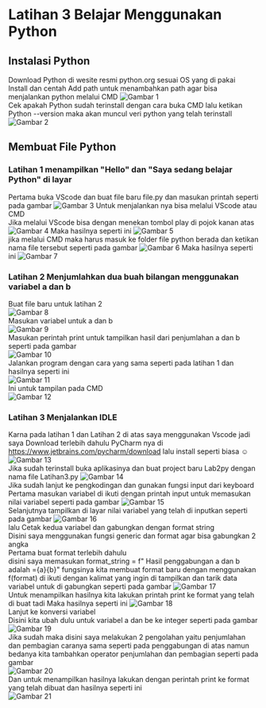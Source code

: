 # Latihan 3 Belajar Menggunakan Python

## Instalasi Python
Download Python di wesite resmi python.org sesuai OS yang di pakai <br />
Install dan centah Add path untuk menambahkan path agar bisa menjalankan python melalui CMD
![Gambar 1](screnshoot/ss1.png)<br />
Cek apakah Python sudah terinstall dengan cara buka CMD lalu ketikan Python --version maka akan muncul veri python yang telah terinstall
![Gambar 2](screnshoot/ss2.png)


## Membuat File Python
### Latihan 1 menampilkan "Hello" dan "Saya sedang belajar Python" di layar
Pertama buka VScode dan buat file baru file.py dan masukan printah seperti pada gambar
![Gambar 3](screnshoot/ss3.png)
Untuk menjalankan nya bisa melalui VScode atau CMD <br />
Jika melalui VScode bisa dengan menekan tombol play di pojok kanan atas
![Gambar 4](screnshoot/ss4.png)
Maka hasilnya seperti ini
![Gambar 5](screnshoot/ss5.png)<br />
jika melalui CMD maka harus masuk ke folder file python berada dan ketikan nama file tersebut seperti pada gambar
![Gambar 6](screnshoot/ss6.png)
Maka hasilnya seperti ini
![Gambar 7](screnshoot/ss7.png)
### Latihan 2 Menjumlahkan dua buah bilangan menggunakan variabel a dan b
Buat file baru untuk latihan 2 <br />
![Gambar 8](screnshoot/ss8.png) <br />
Masukan variabel untuk a dan b<br />
![Gambar 9](screnshoot/ss9.png)<br />
Masukan perintah print untuk tampilkan hasil dari penjumlahan a dan b seperti pada gambar <br />
![Gambar 10](screnshoot/ss10.png)<br />
Jalankan program dengan cara yang sama seperti pada latihan 1 dan hasilnya seperti ini<br />
![Gambar 11](screnshoot/ss11.png)<br />
Ini untuk tampilan pada CMD<br />
![Gambar 12](screnshoot/ss12.png)<br />
### Latihan 3 Menjalankan IDLE
Karna pada latihan 1 dan Latihan 2 di atas saya menggunakan Vscode jadi saya Download terlebih dahulu PyCharm nya di https://www.jetbrains.com/pycharm/download lalu install seperti biasa ☺
![Gambar 13](screnshoot/ss13.png)<br />
Jika sudah terinstall buka aplikasinya dan buat project baru Lab2py dengan nama file Latihan3.py
![Gambar 14](screnshoot/ss14.png)<br />
Jika sudah lanjut ke pengkodingan dan gunakan fungsi input dari keyboard <br />
Pertama masukan variabel di ikuti dengan printah input untuk memasukan nilai variabel seperti pada gambar
![Gambar 15](screnshoot/ss15.png)<br />
Selanjutnya tampilkan di layar nilai variabel yang telah di inputkan seperti pada gambar
![Gambar 16](screnshoot/ss16.png)<br />
lalu Cetak kedua variabel dan gabungkan dengan format string <br />
Disini saya menggunakan fungsi generic dan format agar bisa gabungkan 2 angka <br />
Pertama buat format terlebih dahulu <br /> 
disini saya memasukan  format_string = f" Hasil penggabungan a dan b adalah ={a}{b}" fungsinya kita membuat format baru dengan  menggunakan f(format) di ikuti dengan kalimat yang ingin di tampilkan dan tarik data variabel untuk di gabungkan seperti pada gambar 
![Gambar 17](screnshoot/ss17.png)<br />
Untuk menampilkan hasilnya kita lakukan printah print ke format yang telah di buat tadi Maka hasilnya seperti ini
![Gambar 18](screnshoot/ss18.png)<br />
Lanjut ke konversi variabel <br />
Disini kita ubah dulu untuk variabel a dan be ke integer seperti pada gambar <br />
![Gambar 19](screnshoot/ss19.png)<br />
Jika sudah maka disini saya melakukan 2 pengolahan yaitu penjumlahan dan pembagian caranya sama seperti pada penggabungan di atas namun bedanya kita tambahkan operator penjumlahan dan pembagian seperti pada gambar <br />
![Gambar 20](screnshoot/ss20.png)<br />
Dan untuk menampilkan hasilnya lakukan dengan perintah print ke format yang telah dibuat dan hasilnya seperti ini <br />
![Gambar 21](screnshoot/ss21.png)<br />


























